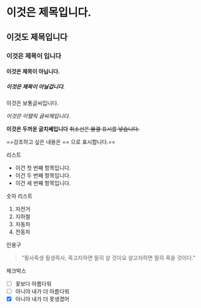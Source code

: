 # 이것은 제목입니다.
## 이것도 제목입니다
### 이것은 제목이 입니다
#### 이것은 제목이 아닙니다.
##### 이것은 제목이 아닐겁니다.

이것은 보통글씨입니다.

*이것은 이탤릭 글씨체입니다.*

**이것은 두꺼운 글치쎄입니다**
~~취소선은 물결 표시를 넣습니다.~~

==강조하고 싶은 내용은 == 으로 표시합니다.==

리스트
- 이건 첫 번째 항목입니다.
- 이건 두 번째 항목입니다.
- 이건 세 번째 항목입니다.

숫자 리스트
1. 자전거
2. 지하철
3. 자동차
4. 전동차

인용구
> "필사죽생 필생즉사, 죽고자하면 필히 살 것이요 살고자하면 필히 죽을 것이다."

체크박스
- [ ] 꽃보다 아름다워
- [ ] 아니야 내가 더 아름다워
- [x] 아니야 내가 더 못생겼어
